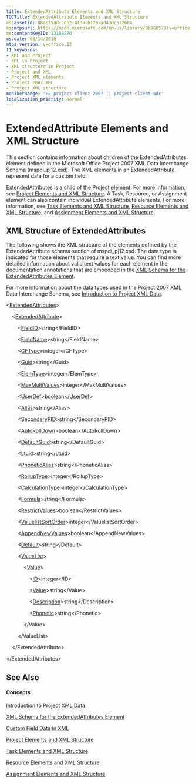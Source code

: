 ```yaml
---
title: ExtendedAttribute Elements and XML Structure
TOCTitle: ExtendedAttribute Elements and XML Structure
ms:assetid: 88acf5ad-cdb2-4fda-b178-ad43dc572684
ms:mtpsurl: https://msdn.microsoft.com/en-us/library/Bb968579(v=office.12)
ms:contentKeyID: 13188270
ms.date: 03/14/2018
mtps_version: v=office.12
f1_keywords:
- XML and Project
- XML in Project
- XML structure in Project
- Project and XML
- Project XML elements
- Project 2007 XML
- Project XML structure
monikerRange: '>= project-client-2007 || project-client-odc'
localization_priority: Normal
---
```


# ExtendedAttribute Elements and XML Structure




This section contains information about children of the ExtendedAttributes element defined in the Microsoft Office Project 2007 XML Data Interchange Schema (mspdi\_pj12.xsd). The XML elements in an ExtendedAttribute represent data for a custom field.

ExtendedAttributes is a child of the Project element. For more information, see [Project Elements and XML Structure](project-elements-and-xml-structure.md). A Task, Resource, or Assignment element can also contain individual ExtendedAttribute elements. For more information, see [Task Elements and XML Structure](task-elements-and-xml-structure.md), [Resource Elements and XML Structure](resource-elements-and-xml-structure.md), and [Assignment Elements and XML Structure](assignment-elements-and-xml-structure.md).

## XML Structure of ExtendedAttributes

The following shows the XML structure of the elements defined by the ExtendedAttribute schema section of mspdi\_pj12.xsd. The data type is indicated for those elements that require a text value. You can find more detailed information about valid text values for each element in the documentation annotations that are embedded in the [XML Schema for the ExtendedAttributes Element](xml-schema-for-the-extendedattributes-element.md).

For more information about the data types used in the Project 2007 XML Data Interchange Schema, see [Introduction to Project XML Data](introduction-to-project-xml-data.md).

\<[ExtendedAttributes](extendedattributes-element.md)\>

    \<[ExtendedAttribute](extendedattribute-element.md)\>

        \<[FieldID](fieldid-element.md)\>string\</FieldID\>

        \<[FieldName](fieldname-element.md)\>string\</FieldName\>

        \<[CFType](cftype-element.md)\>integer\</CFType\>

        \<[Guid](guid-element-multiple-parents.md)\>string\</Guid\>

        \<[ElemType](elemtype-element.md)\>integer\</ElemType\>

        \<[MaxMultiValues](maxmultivalues-element.md)\>integer\</MaxMultiValues\>

        \<[UserDef](userdef-element.md)\>boolean\</UserDef\>

        \<[Alias](alias-element.md)\>string\</Alias\>

        \<[SecondaryPID](secondarypid-element.md)\>string\</SecondaryPID\>

        \<[AutoRollDown](autorolldown-element.md)\>boolean\</AutoRollDown\>

        \<[DefaultGuid](defaultguid-element.md)\>string\</DefaultGuid\>

        \<[Ltuid](ltuid-element.md)\>string\</Ltuid\>

        \<[PhoneticAlias](phoneticalias-element.md)\>string\</PhoneticAlias\>

        \<[RollupType](rolluptype-element.md)\>integer\</RollupType\>

        \<[CalculationType](calculationtype-element.md)\>integer\</CalculationType\>

        \<[Formula](formula-element.md)\>string\</Formula\>

        \<[RestrictValues](restrictvalues-element.md)\>boolean\</RestrictValues\>

        \<[ValuelistSortOrder](valuelistsortorder-element.md)\>integer\</ValuelistSortOrder\>

        \<[AppendNewValues](appendnewvalues-element.md)\>boolean\</AppendNewValues\>

        \<[Default](default-element-extendedattribute.md)\>string\</Default\>

        \<[ValueList](valuelist-element.md)\>

            \<[Value](value-element.md)\>

                \<[ID](id-element.md)\>integer\</ID\>

                \<[Value](value-element.md)\>string\</Value\>

                \<[Description](description-element.md)\>string\</Description\>

                \<[Phonetic](phonetic-element.md)\>string\</Phonetic\>

            \</Value\>

        \</ValueList\>

    \</ExtendedAttribute\>

\</ExtendedAttributes\>

## See Also

#### Concepts

[Introduction to Project XML Data](introduction-to-project-xml-data.md)

[XML Schema for the ExtendedAttributes Element](xml-schema-for-the-extendedattributes-element.md)

[Custom Field Data in XML](custom-field-data-in-xml.md)

[Project Elements and XML Structure](project-elements-and-xml-structure.md)

[Task Elements and XML Structure](task-elements-and-xml-structure.md)

[Resource Elements and XML Structure](resource-elements-and-xml-structure.md)

[Assignment Elements and XML Structure](assignment-elements-and-xml-structure.md)

